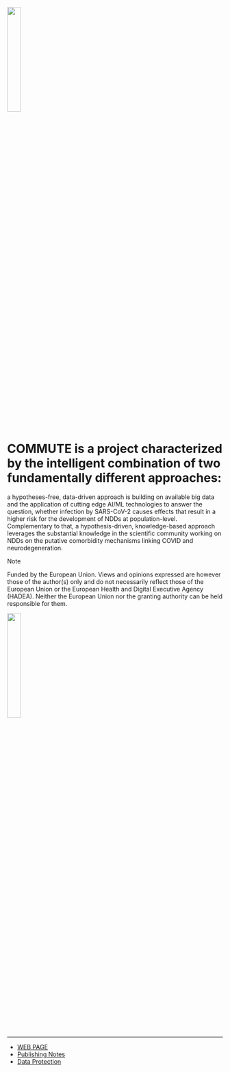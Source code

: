 
<img src="https://github.com/user-attachments/assets/fdf4b7a3-555f-426a-ab0c-f215e5ccaebf" width="25%"> 

# COMMUTE is a project characterized by the intelligent combination of two fundamentally different approaches:
a hypotheses-free, data-driven approach is building on available big data and the application of cutting edge AI/ML technologies to answer the question, whether infection by SARS-CoV-2 causes effects that result in a higher risk for the development of NDDs at population-level.
Complementary to that, a hypothesis-driven, knowledge-based approach leverages the substantial knowledge in the scientific community working on NDDs on the putative comorbidity mechanisms linking COVID and neurodegeneration. 


> [!NOTE]
> Funded by the European Union. Views and opinions expressed are however those of the author(s) only and do not necessarily reflect those of the European Union or the European Health and Digital Executive Agency (HADEA). Neither the European Union nor the granting authority can be held responsible for them.


<img src="https://github.com/user-attachments/assets/2e71821c-7777-47cb-9fa0-ebdcfd82c3fa" width="25%">

---

* [WEB PAGE](https://www.commute-project.eu/en/about.html)
* [Publishing Notes](https://www.commute-project.eu/en/publishing-notes.html)
* [Data Protection](https://www.scai.fraunhofer.de/en/data_protection.html)

